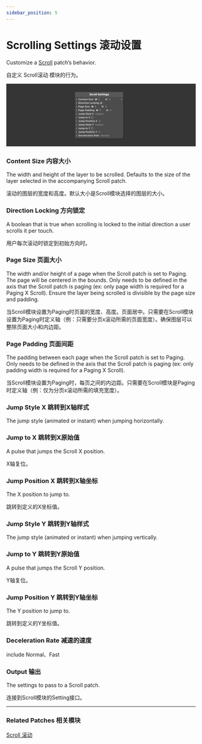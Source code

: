 ```yaml
---
sidebar_position: 5
---
```


# Scrolling Settings 滚动设置

Customize a [Scroll](./Scroll.md) patch’s behavior.

自定义 Scroll滚动 模块的行为。

![Image](./../../../static/img/docs/Interaction/scroll-settings.png)

### Content Size 内容大小

The width and height of the layer to be scrolled. Defaults to the size of the layer selected in the accompanying Scroll patch.

滚动的图层的宽度和高度。默认大小是Scroll模块选择的图层的大小。

### Direction Locking 方向锁定

A boolean that is true when scrolling is locked to the initial direction a user scrolls it per touch.

用户每次滚动时锁定到初始方向时。

### Page Size 页面大小

The width and/or height of a page when the Scroll patch is set to Paging. The page will be centered in the bounds. Only needs to be defined in the axis that the Scroll patch is paging (ex: only page width is required for a Paging X Scroll). Ensure the layer being scrolled is divisible by the page size and padding.

当Scroll模块设置为Paging时页面的宽度、高度。页面居中。只需要在Scroll模块设置为Paging时定义轴（例：只需要分页x滚动所需的页面宽度）。确保图层可以整除页面大小和内边距。

### Page Padding 页面间距

The padding between each page when the Scroll patch is set to Paging. Only needs to be defined in the axis that the Scroll patch is paging (ex: only padding width is required for a Paging X Scroll).

当Scroll模块设置为Paging时，每页之间的内边距。只需要在Scroll模块是Paging时定义轴（例：仅为分页x滚动所需的填充宽度）。

### Jump Style X 跳转到X轴样式

The jump style (animated or instant) when jumping horizontally.

### Jump to X 跳转到X原始值

A pulse that jumps the Scroll X position.

X轴复位。

### Jump Position X 跳转到X轴坐标

The X position to jump to.

跳转到定义的X坐标值。

### Jump Style Y 跳转到Y轴样式

The jump style (animated or instant) when jumping vertically.

### Jump to Y 跳转到Y原始值

A pulse that jumps the Scroll Y position.

Y轴复位。

### Jump Position Y 跳转到Y轴坐标

The Y position to jump to.

跳转到定义的Y坐标值。

### Deceleration Rate 减速的速度

include Normal、Fast

### Output 输出

The settings to pass to a Scroll patch.

连接到Scroll模块的Setting接口。

------

### Related Patches 相关模块

[Scroll 滚动](./Scroll.md)
